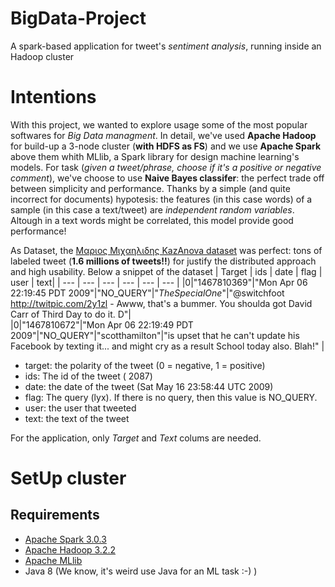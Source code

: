# BigData-Project

A spark-based application for tweet's *sentiment analysis*, running inside an Hadoop cluster

# Intentions
With this project, we wanted to explore usage some of the most popular softwares for *Big Data managment*. 
In detail, we've used **Apache Hadoop** for build-up a 3-node cluster (**with HDFS as FS**) and we use **Apache Spark** above them whith MLlib, a Spark library for design machine learning's models.
For task (*given a tweet/phrase, choose if it's a positive or negative comment*), we've choose to use **Naive Bayes classifer**: the perfect trade off between simplicity and performance. Thanks by a
simple (and quite incorrect for documents) hypotesis: the features (in this case words) of a sample (in this case a text/tweet) are *independent random variables*.  Altough in a text words might be correlated, this
model provide good performance!

As Dataset, the [Μαριος Μιχαηλιδης KazAnova dataset](https://www.kaggle.com/kazanova/sentiment140) was perfect: tons of labeled tweet (**1.6 millions of tweets!!**) for justify the distributed approach and high usability.
Below a snippet of the dataset
| Target | ids | date | flag | user | text|
| --- | --- | --- | --- | --- | --- |
|0|"1467810369"|"Mon Apr 06 22:19:45 PDT 2009"|"NO_QUERY"|"_TheSpecialOne_"|"@switchfoot http://twitpic.com/2y1zl - Awww, that's a bummer.  You shoulda got David Carr of Third Day to do it. 	D"|									
|0|"1467810672"|"Mon Apr 06 22:19:49 PDT 2009"|"NO_QUERY"|"scotthamilton"|"is upset that he can't update his Facebook by texting it... and might cry as a result  School today also. Blah!"				|						
<!--
|0|"1467810917"|"Mon Apr 06 22:19:53 PDT 2009"|"NO_QUERY"|"mattycus"|"@Kenichan I dived many times for the ball. Managed to save 50%  The rest go out of bounds"										|
|0|"1467811184"|"Mon Apr 06 22:19:57 PDT 2009"|"NO_QUERY"|"ElleCTF"|"my whole body feels itchy and like its on fire "										|
-->

* target: the polarity of the tweet (0 = negative, 1 = positive)
* ids: The id of the tweet ( 2087)
* date: the date of the tweet (Sat May 16 23:58:44 UTC 2009)
* flag: The query (lyx). If there is no query, then this value is NO_QUERY.
* user: the user that tweeted
* text: the text of the tweet

For the application, only *Target* and *Text* colums are needed.


# SetUp cluster
## Requirements
- [Apache Spark 3.0.3](https://spark.apache.org/releases/spark-release-3-0-3.html)
- [Apache Hadoop 3.2.2](https://hadoop.apache.org/docs/r3.2.2/)
- [Apache MLlib](https://spark.apache.org/mllib/)
- Java 8 (We know, it's weird use Java for an ML task :-) )








